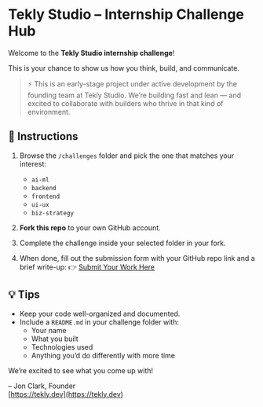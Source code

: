 # Tekly Studio – Internship Challenge Hub

Welcome to the **Tekly Studio internship challenge**!

This is your chance to show us how you think, build, and communicate.

> ⚡ This is an early-stage project under active development by the founding team at Tekly Studio. We’re building fast and lean — and excited to collaborate with builders who thrive in that kind of environment.

## 📌 Instructions

1. Browse the `/challenges` folder and pick the one that matches your interest:
   - `ai-ml`
   - `backend`
   - `frontend`
   - `ui-ux`
   - `biz-strategy`

2. **Fork this repo** to your own GitHub account.

3. Complete the challenge inside your selected folder in your fork.

4. When done, fill out the submission form with your GitHub repo link and a brief write-up:
👉 [Submit Your Work Here](https://forms.gle/bEpchsNKHHwcyZ47A)

## 💡 Tips

- Keep your code well-organized and documented.
- Include a `README.md` in your challenge folder with:
  - Your name
  - What you built
  - Technologies used
  - Anything you’d do differently with more time

We’re excited to see what you come up with!

– Jon Clark, Founder  
[https://tekly.dev](https://tekly.dev)
